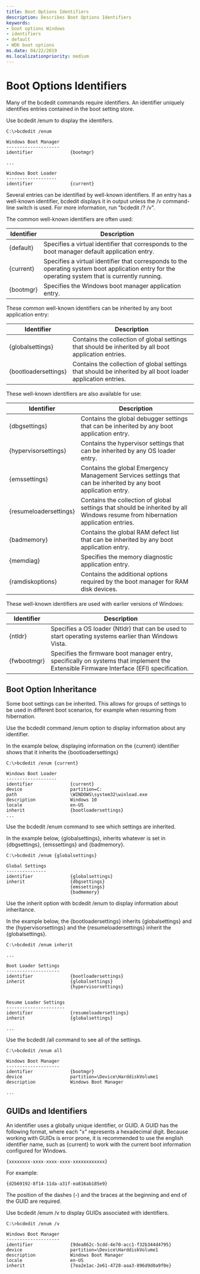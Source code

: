 ```yaml
---
title: Boot Options Identifiers
description: Describes Boot Options Identifiers
keywords:
- boot options Windows
- identifiers
- default
- WDK boot options
ms.date: 04/22/2019
ms.localizationpriority: medium
---
```


# Boot Options Identifiers

Many of the bcdedit commands require identifiers. An identifier uniquely identifies entries contained in the boot setting store. 

Use bcdedit /enum to display the identifers.

```console
C:\>bcdedit /enum

Windows Boot Manager
--------------------
identifier              {bootmgr}

...

Windows Boot Loader
-------------------
identifier              {current}

```

Several entries can be identified by well-known identifiers. If an entry has a well-known identifier, bcdedit displays it in output unless the /v command-line switch is used. For more information, run "bcdedit /? /v".

The common well-known identifiers are often used:

| Identifier           | Description
|-----------------------|----------------------------------------------------------------------|
|    {default}          |     Specifies a virtual identifier that corresponds to the boot manager default application entry. | 
|    {current}          |     Specifies a virtual identifier that corresponds to the operating system boot application entry for the operating system that is currently running. |
|    {bootmgr}          |     Specifies the Windows boot manager application entry. |

These common well-known identifiers can be inherited by any boot application entry:

| Identifier           | Description
|-----------------------|----------------------------------------------------------------------|
|    {globalsettings}    |    Contains the collection of global settings that should be inherited by all boot application entries. |
|   {bootloadersettings} |   Contains the collection of global settings that should be inherited by all boot loader application entries. |

These well-known identifiers are also available for use:

| Identifier           | Description
|-----------------------|----------------------------------------------------------------------|
|    {dbgsettings}       |    Contains the global debugger settings that can be inherited by any boot application entry. |
|    {hypervisorsettings} |   Contains the hypervisor settings that can be inherited by any OS loader entry. |
|    {emssettings}       |  Contains the global Emergency Management Services settings that can be inherited by any boot application entry. |
|    {resumeloadersettings} | Contains the collection of global settings that should be inherited by all Windows resume from hibernation application entries. |
|    {badmemory}         |    Contains the global RAM defect list that can be inherited by any boot application entry. |
|   {memdiag}           |    Specifies the memory diagnostic application entry. |
|    {ramdiskoptions}    |   Contains the additional options required by the boot manager for RAM disk devices. |

These well-known identifiers are used with earlier versions of Windows:

| Identifier           | Description
|-----------------------|----------------------------------------------------------------------|
|    {ntldr}            |     Specifies a OS loader (Ntldr) that can be used to start operating systems earlier than Windows Vista.|
|    {fwbootmgr}        |     Specifies the firmware boot manager entry, specifically on systems that implement the Extensible Firmware Interface (EFI) specification.|

## Boot Option Inheritance

Some boot settings can be inherited. This allows for groups of settings to be used in different boot scenarios, for example when resuming from hibernation.

Use the bcdedit command /enum option to display information about any identifier.

In the example below, displaying information on the {current} identifier shows that it inherits the {bootloadersettings}

```console
C:\>bcdedit /enum {current}

Windows Boot Loader
-------------------
identifier              {current}
device                  partition=C:
path                    \WINDOWS\system32\winload.exe
description             Windows 10
locale                  en-US
inherit                 {bootloadersettings}
...
```

Use the bcdedit /enum command to see which settings are inherited.

In the example below, {globalsettings}, inherits whatever is set in {dbgsettings}, {emssettings} and {badmemory}.

```console
C:\>bcdedit /enum {globalsettings}

Global Settings
---------------
identifier              {globalsettings}
inherit                 {dbgsettings}
                        {emssettings}
                        {badmemory}
```

Use the inherit option with bcdedit /enum to display information about inheritance.

In the example below, the {bootloadersettings} inherits {globalsettings} and the {hypervisorsettings} and the {resumeloadersettings} inherit the {globalsettings}.

```console
C:\>bcdedit /enum inherit

...

Boot Loader Settings
--------------------
identifier              {bootloadersettings}
inherit                 {globalsettings}
                        {hypervisorsettings}


Resume Loader Settings
----------------------
identifier              {resumeloadersettings}
inherit                 {globalsettings}

...

```

Use the bcdedit /all command to see all of the settings.  

```console
C:\>bcdedit /enum all

Windows Boot Manager
--------------------
identifier              {bootmgr}
device                  partition=\Device\HarddiskVolume1
description             Windows Boot Manager

...

```

## GUIDs and Identifiers

An identifier uses a globally unique identifier, or GUID. A GUID has the following format, where each "x" represents a hexadecimal digit. Because working with GUIDs is error prone, it is recommended to use the english identifier name, such as {current} to work with the current boot information configured for Windows.

```guid
{xxxxxxxx-xxxx-xxxx-xxxx-xxxxxxxxxxxx}
```

For example:

```guid
{d2b69192-8f14-11da-a31f-ea816ab185e9}
```
The position of the dashes (-) and the braces at the beginning and end of the GUID are required.

Use bcdedit /enum /v to display GUIDs associated with identifiers.

```console
C:\>bcdedit /enum /v

Windows Boot Manager
--------------------
identifier              {9dea862c-5cdd-4e70-acc1-f32b344d4795}
device                  partition=\Device\HarddiskVolume1
description             Windows Boot Manager
locale                  en-US
inherit                 {7ea2e1ac-2e61-4728-aaa3-896d9d0a9f0e}
```
